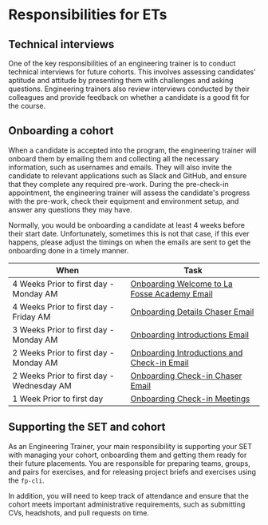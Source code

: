 # Responsibilities for ETs

## Technical interviews

  One of the key responsibilities of an engineering trainer is to conduct technical interviews for future cohorts. This involves assessing candidates' aptitude and attitude by presenting them with challenges and asking questions. Engineering trainers also review interviews conducted by their colleagues and provide feedback on whether a candidate is a good fit for the course.

## Onboarding a cohort
  When a candidate is accepted into the program, the engineering trainer will onboard them by emailing them and collecting all the necessary information, such as usernames and emails. They will also invite the candidate to relevant applications such as Slack and GitHub, and ensure that they complete any required pre-work. During the pre-check-in appointment, the engineering trainer will assess the candidate's progress with the pre-work, check their equipment and environment setup, and answer any questions they may have.

  Normally, you would be onboarding a candidate at least 4 weeks before their start date. Unfortunately, sometimes this is not that case, if this ever happens, please adjust the timings on when the emails are sent to get the onboarding done in a timely manner.

  | When          | Task        |
  | ------------- | ------------ |
  | 4 Weeks Prior to first day - Monday AM | [Onboarding Welcome to La Fosse Academy Email]() |
  | 4 Weeks Prior to first day - Friday AM | [Onboarding Details Chaser Email]() |
  | 3 Weeks Prior to first day - Monday AM | [Onboarding Introductions Email]() |
  | 2 Weeks Prior to first day - Monday AM | [Onboarding Introductions and Check-in Email]() |
  | 2 Weeks Prior to first day - Wednesday AM | [Onboarding Check-in Chaser Email]() |
  | 1 Week Prior to first day | [Onboarding Check-in Meetings]() |


## Supporting the SET and cohort

  As an Engineering Trainer, your main responsibility is supporting your SET with managing your cohort, onboarding them and getting them ready for their future placements. You are responsible for preparing teams, groups, and pairs for exercises, and for releasing project briefs and exercises using the `fp-cli`. 
  
  In addition, you will need to keep track of attendance and ensure that the cohort meets important administrative requirements, such as submitting CVs, headshots, and pull requests on time. 




